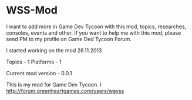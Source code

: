 WSS-Mod
=======
I want to add more in Game Dev Tycoon with this mod, topics, researches, consoles, events and other.
If you want to help me with this mod, please send PM to my profile on Game Ded Tycoon Forum.

I started working on the mod 26.11.2013

Topics - 1
Platforms - 1

Current mod version - 0.0.1




























This is my mod for Game Dev Tycoon. I http://forum.greenheartgames.com/users/wayss
